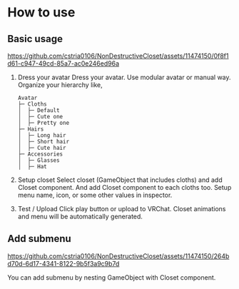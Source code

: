 # How to use

## Basic usage


https://github.com/cstria0106/NonDestructiveCloset/assets/11474150/0f8f1d61-c947-49cd-85a7-ac0e246ed96a


1.  Dress your avatar
    Dress your avatar. Use modular avatar or manual way.
    Organize your hierarchy like,

    ```
    Avatar
    ├─ Cloths
    │  ├─ Default
    │  ├─ Cute one
    │  ├─ Pretty one
    ├─ Hairs
    │  ├─ Long hair
    │  ├─ Short hair
    │  ├─ Cute hair
    ├─ Accessories
    │  ├─ Glasses
    │  ├─ Hat
    ```

2.  Setup closet
    Select closet (GameObject that includes cloths) and add Closet component. And add Closet component to each cloths too. Setup menu name, icon, or some other values in inspector.
3.  Test / Upload
    Click play button or upload to VRChat. Closet animations and menu will be automatically generated.

## Add submenu


https://github.com/cstria0106/NonDestructiveCloset/assets/11474150/264bd70d-6d17-4341-8122-9b5f3a9c9b7d


You can add submenu by nesting GameObject with Closet component.
